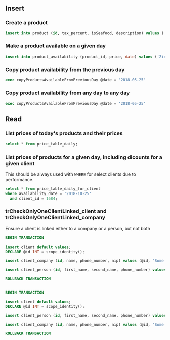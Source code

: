 ## Insert
### Create a product
```sql
insert into product (id, tax_percent, isSeafood, description) values ('Ziemniaki', 0.23, 0, 'Super ekstra najlepsze ziemniaki.');
```

### Make a product available on a given day
```sql
insert into product_availability (product_id, price, date) values ('Ziemniaki', 12.32, '2018-05-24');
```

### Copy product availability from the previous day
```sql
exec copyProductsAvailableFromPreviousDay @date = '2018-05-25'
```

### Copy product availability from any day to any day
```sql
exec copyProductsAvailableFromPreviousDay @date = '2018-05-25'
```

## Read
### List prices of today's products and their prices
```sql
select * from price_table_daily;
```
### List prices of products for a given day, including dicounts for a given client

This should be always used with `WHERE` for select clients due to performance.

``` sql
select * from price_table_daily_for_client
where availability_date = '2018-10-25'
  and client_id = 1684;
```

### trCheckOnlyOneClientLinked_client and trCheckOnlyOneClientLinked_company
 Ensure a client is linked either to a company or a person, but not both

```sql
BEGIN TRANSACTION

insert client default values;
DECLARE @id INT = scope_identity();

insert client_company (id, name, phone_number, nip) values (@id, 'Some Company', '789456867', '1010101010');

insert client_person (id, first_name, second_name, phone_number) values (@id, 'Jan', 'Kowalzgi', '123321123')

ROLLBACK TRANSACTION


BEGIN TRANSACTION

insert client default values;
DECLARE @id INT = scope_identity();

insert client_person (id, first_name, second_name, phone_number) values (@id, 'Jan', 'Kowalzgi', '123321123')

insert client_company (id, name, phone_number, nip) values (@id, 'Some Company', '789456867', '1010101010');

ROLLBACK TRANSACTION
```


